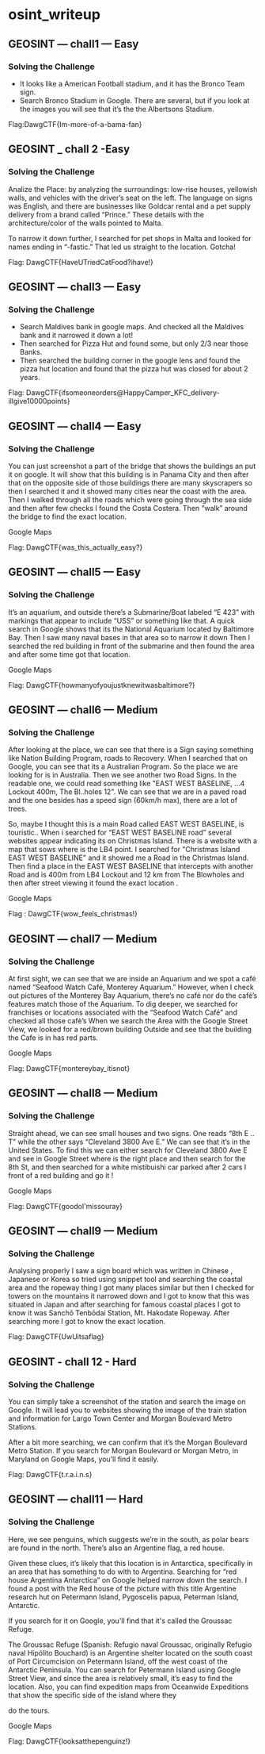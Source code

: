 # osint_writeup

## GEOSINT — chall1 — Easy

### Solving the Challenge
- It looks like a American Football stadium, and it has the Bronco Team sign.
- Search Bronco Stadium in Google. There are several, but if you look at the 
images you will see that it’s the the Albertsons Stadium.

Flag:DawgCTF{Im-more-of-a-bama-fan}


## GEOSINT _ chall 2 -Easy

### Solving the Challenge
Analize the Place: by analyzing the surroundings: low-rise houses, yellowish walls, 
and vehicles with the driver’s seat on the left. The language on signs was English, 
and there are businesses like Goldcar rental and a pet supply delivery from a brand 
called “Prince.” These details with the architecture/color of the walls pointed to 
Malta.

To narrow it down further, I searched for pet shops in Malta and looked for names 
ending in “-fastic.” That led us straight to the location. Gotcha!

Flag: DawgCTF{HaveUTriedCatFood?ihave!}


## GEOSINT — chall3 — Easy

### Solving the Challenge
- Search Maldives bank in google maps. And checked all the Maldives bank 
and it narrowed it down a lot!
- Then searched for Pizza Hut and found some, but only 2/3 near those 
Banks.
- Then searched the building corner in the google lens and found the pizza hut 
location and found that the pizza hut was closed for about 2 years.

Flag: 
DawgCTF{ifsomeoneorders@HappyCamper_KFC_delivery-illgive10000points}


## GEOSINT — chall4 — Easy

### Solving the Challenge
You can just screenshot a part of the bridge that shows the buildings an put it on 
google. It will show that this building is in Panama City and then after that on the 
opposite side of those buildings there are many skyscrapers so then I searched it 
and it showed many cities near the coast with the area. Then I walked through all 
the roads which were going through the sea side and then after few checks I found 
the Costa Costera. Then “walk” around the bridge to find the exact location.

Google Maps

Flag: DawgCTF{was_this_actually_easy?}


## GEOSINT — chall5 — Easy

### Solving the Challenge
It’s an aquarium, and outside there’s a Submarine/Boat labeled “E 423” with 
markings that appear to include “USS” or something like that. A quick search in 
Google shows that its the National Aquarium located by Baltimore Bay. Then I saw 
many naval bases in that area so to narrow it down Then I searched the red 
building in front of the submarine and then found the area and after some time got 
that location.

Google Maps

Flag: DawgCTF{howmanyofyoujustknewitwasbaltimore?}


## GEOSINT — chall6 — Medium

### Solving the Challenge
After looking at the place, we can see that there is a Sign saying something like 
Nation Building Program, roads to Recovery. When I searched that on Google, you 
can see that its a Australian Program. So the place we are looking for is in 
Australia. Then we see another two Road Signs. In the readable one, we could 
read something like "EAST WEST BASELINE, ...4 Lockout 400m, The Bl..holes 12". 
We can see that we are in a paved road and the one besides has a speed sign 
(60km/h max), there are a lot of trees.

So, maybe I thought this is a main Road called EAST WEST BASELINE, is 
touristic.. When i  searched for “EAST WEST BASELINE road” several websites 
appear indicating its on Christmas Island. There is a website with a map that sows 
where is the LB4 point. I searched for "Christmas Island EAST WEST BASELINE" 
and it showed me a Road in the Christmas Island. Then find a place in the EAST 
WEST BASELINE that intercepts with another Road and is 400m from LB4 Lockout 
and 12 km from The Blowholes and then after street viewing it found the exact 
location .

Google Maps

Flag : DawgCTF{wow_feels_christmas!}


## GEOSINT — chall7 — Medium

### Solving the Challenge
At first sight, we can see that we are inside an Aquarium and we spot a café 
named “Seafood Watch Café, Monterey Aquarium.” However, when I check out 
pictures of the Monterey Bay Aquarium, there’s no café nor do the café’s features 
match those of the Aquarium. To dig deeper, we searched for franchises or 
locations associated with the “Seafood Watch Café” and checked all those cafè’s 
When we search the Area with the Google Street View, we looked for a red/brown 
building Outside and see that the building the Cafe is in has red parts.

Google Maps

Flag: DawgCTF{montereybay_itisnot}


## GEOSINT — chall8 — Medium

### Solving the Challenge
Straight ahead, we can see small houses and two signs. One reads “8th E .. T” 
while the other says “Cleveland 3800 Ave E.” We can see that it’s in the United 
States. To find this we can either search for Cleveland 3800 Ave E and see in 
Google Street where is the right place and then search for the 8th St, and then 
searched for a white mistibuishi car parked after 2 cars I front of a red building and 
go it !

Google Maps

Flag: DawgCTF{goodol'missouray}


## GEOSINT — chall9 — Medium

### Solving the Challenge
Analysing properly I saw a sign board which was written in Chinese , Japanese or 
Korea so tried using snippet tool and searching the coastal area and the ropeway 
thing I got many places similar but then I checked for towers on the mountains it 
narrowed down and I got to know that this was situated in Japan and after 
searching for famous coastal places I got to know it was Sanchō Tenbōdai Station, 
Mt. Hakodate Ropeway.  After searching more I got to know the exact location.

Flag: DawgCTF{UwUitsaflag}


## GEOSINT - chall 12 - Hard

### Solving the Challenge
You can simply take a screenshot of the station and search the image on Google. It 
will lead you to websites showing the image of the train station and information for 
Largo Town Center and Morgan Boulevard Metro Stations.

After a bit more searching, we can confirm that it’s the Morgan Boulevard Metro 
Station. If you search for Morgan Boulevard or Morgan Metro, in Maryland on 
Google Maps, you’ll find it easily.

Flag: DawgCTF{t.r.a.i.n.s}


## GEOSINT — chall11 — Hard

### Solving the Challenge
Here, we see penguins, which suggests we’re in the south, as polar bears are 
found in the north. There’s also an Argentine flag, a red house. 

Given these clues, it’s likely that this location is in Antarctica, specifically in an area 
that has something to do with to Argentina. Searching for “red house Argentina 
Antarctica” on Google helped narrow down the search. I found a post with the Red 
house of the picture with this title Argentine research hut on Petermann Island, 
Pygoscelis papua, Peterman Island, Antarctic. 

If you search for it on Google, you'll find that it's called the Groussac Refuge.

The Groussac Refuge (Spanish: Refugio naval Groussac, originally Refugio naval 
Hipólito Bouchard) is an Argentine shelter located on the south coast of Port 
Circumcision on Petermann Island, off the west coast of the Antarctic Peninsula. 
You can search for Petermann Island using Google Street View, and since the area 
is relatively small, it’s easy to find the location. Also, you can find expedition maps 
from Oceanwide Expeditions that show the specific side of the island where they 

do the tours.

Google Maps

Flag: DawgCTF{looksatthepenguinz!}
